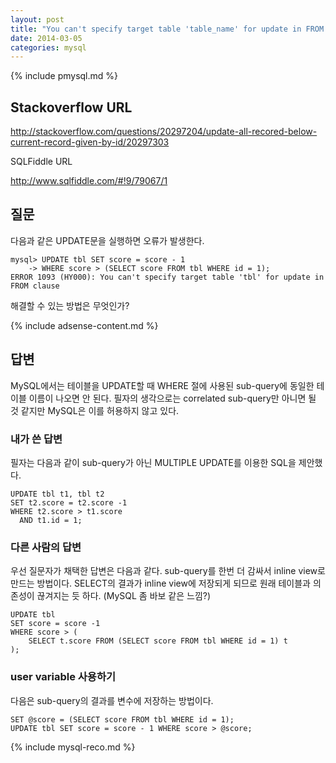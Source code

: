 ```yaml
---
layout: post
title: "You can't specify target table 'table_name' for update in FROM clause"
date: 2014-03-05 
categories: mysql
---
```


{% include pmysql.md %}

## Stackoverflow URL

http://stackoverflow.com/questions/20297204/update-all-recored-below-current-record-given-by-id/20297303

SQLFiddle URL

http://www.sqlfiddle.com/#!9/79067/1

## 질문

다음과 같은 UPDATE문을 실행하면 오류가 발생한다.

    mysql> UPDATE tbl SET score = score - 1
        -> WHERE score > (SELECT score FROM tbl WHERE id = 1);
    ERROR 1093 (HY000): You can't specify target table 'tbl' for update in FROM clause

해결할 수 있는 방법은 무엇인가?

{% include adsense-content.md %}

## 답변

MySQL에서는 테이블을 UPDATE할 때 WHERE 절에 사용된 sub-query에 동일한 테이블 이름이 나오면 안 된다. 필자의 생각으로는 correlated sub-query만 아니면 될 것 같지만 MySQL은 이를 허용하지 않고 있다.

### 내가 쓴 답변

필자는 다음과 같이 sub-query가 아닌 MULTIPLE UPDATE를 이용한 SQL을 제안했다.

    UPDATE tbl t1, tbl t2
    SET t2.score = t2.score -1
    WHERE t2.score > t1.score
      AND t1.id = 1;

### 다른 사람의 답변

우선 질문자가 채택한 답변은 다음과 같다. sub-query를 한번 더 감싸서 inline view로 만드는 방법이다. SELECT의 결과가 inline view에 저장되게 되므로 원래 테이블과 의존성이 끊겨지는 듯 하다. (MySQL 좀 바보 같은 느낌?)

    UPDATE tbl
    SET score = score -1
    WHERE score > (
        SELECT t.score FROM (SELECT score FROM tbl WHERE id = 1) t
    );

### user variable 사용하기

다음은 sub-query의 결과를 변수에 저장하는 방법이다.

    SET @score = (SELECT score FROM tbl WHERE id = 1);
    UPDATE tbl SET score = score - 1 WHERE score > @score;


{% include mysql-reco.md %}
